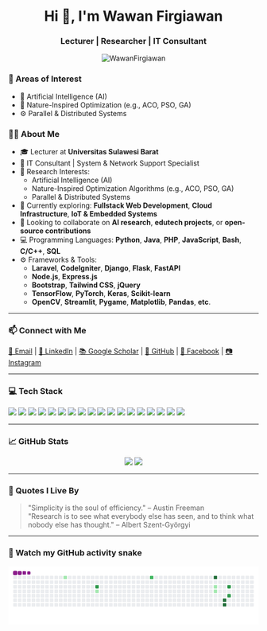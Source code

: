 <h1 align="center">Hi 👋, I'm Wawan Firgiawan</h1>
<h3 align="center">Lecturer | Researcher | IT Consultant</h3>

<p align="center">
  <img src="https://komarev.com/ghpvc/?username=WawanFirgiawan&label=Profile%20views&color=0e75b6&style=flat" alt="WawanFirgiawan" />
</p>

### 🎯 Areas of Interest

- 🤖 Artificial Intelligence (AI)
- 🌿 Nature-Inspired Optimization (e.g., ACO, PSO, GA)
- ⚙️ Parallel & Distributed Systems


### 🧑‍🏫 About Me

- 🎓 Lecturer at **Universitas Sulawesi Barat**
- 💼 IT Consultant | System & Network Support Specialist
- 🔬 Research Interests:
  - Artificial Intelligence (AI)
  - Nature-Inspired Optimization Algorithms (e.g., ACO, PSO, GA)
  - Parallel & Distributed Systems
- 🌱 Currently exploring: **Fullstack Web Development**, **Cloud Infrastructure**, **IoT & Embedded Systems**
- 👯 Looking to collaborate on **AI research**, **edutech projects**, or **open-source contributions**
- 💻 Programming Languages: **Python**, **Java**, **PHP**, **JavaScript**, **Bash**, **C/C++**, **SQL**
- ⚙️ Frameworks & Tools:
  - **Laravel**, **CodeIgniter**, **Django**, **Flask**, **FastAPI**
  - **Node.js**, **Express.js**
  - **Bootstrap**, **Tailwind CSS**, **jQuery**
  - **TensorFlow**, **PyTorch**, **Keras**, **Scikit-learn**
  - **OpenCV**, **Streamlit**, **Pygame**, **Matplotlib**, **Pandas**, **etc**.

---

### 📫 Connect with Me

<p align="left">
  <a href="mailto:wawanfigiawan9@gmail.com">📧 Email</a> |
  <a href="https://www.linkedin.com/in/wawan-firgiawan-60a492140" target="_blank">💼 LinkedIn</a> |
  <a href="https://scholar.google.com/citations?user=f__D4BsAAAAJ&hl=id" target="_blank">📚 Google Scholar</a> |
  <a href="https://github.com/WawanFirgiawan" target="_blank">🐙 GitHub</a> |
  <a href="https://www.facebook.com/onefig/" target="_blank">📘 Facebook</a> |
  <a href="https://www.instagram.com/wawanfirgiawan/" target="_blank">📷 Instagram</a>
</p>

---

### 💻 Tech Stack

<p>
  <img src="https://img.shields.io/badge/Laravel-F55247?style=flat&logo=laravel&logoColor=white" />
  <img src="https://img.shields.io/badge/CodeIgniter-DD4814?style=flat&logo=codeigniter&logoColor=white" />
  <img src="https://img.shields.io/badge/Django-092E20?style=flat&logo=django&logoColor=white" />
  <img src="https://img.shields.io/badge/Flask-000000?style=flat&logo=flask&logoColor=white" />
  <img src="https://img.shields.io/badge/FastAPI-009688?style=flat&logo=fastapi&logoColor=white" />
  <img src="https://img.shields.io/badge/React-20232A?style=flat&logo=react&logoColor=61DAFB" />
  <img src="https://img.shields.io/badge/Vue.js-4FC08D?style=flat&logo=vue.js&logoColor=white" />
  <img src="https://img.shields.io/badge/Next.js-000000?style=flat&logo=nextdotjs&logoColor=white" />
  <img src="https://img.shields.io/badge/Tailwind_CSS-38B2AC?style=flat&logo=tailwind-css&logoColor=white" />
  <img src="https://img.shields.io/badge/Node.js-339933?style=flat&logo=nodedotjs&logoColor=white" />
  <img src="https://img.shields.io/badge/Express.js-000000?style=flat&logo=express&logoColor=white" />
  <img src="https://img.shields.io/badge/TensorFlow-FF6F00?style=flat&logo=tensorflow&logoColor=white" />
  <img src="https://img.shields.io/badge/Keras-D00000?style=flat&logo=keras&logoColor=white" />
  <img src="https://img.shields.io/badge/PyTorch-EE4C2C?style=flat&logo=pytorch&logoColor=white" />
  <img src="https://img.shields.io/badge/OpenCV-5C3EE8?style=flat&logo=opencv&logoColor=white" />
  <img src="https://img.shields.io/badge/Streamlit-FF4B4B?style=flat&logo=streamlit&logoColor=white" />
  <img src="https://img.shields.io/badge/Git-F05032?style=flat&logo=git&logoColor=white" />
  <img src="https://img.shields.io/badge/MySQL-00758F?style=flat&logo=mysql&logoColor=white" />
</p>

---

### 📈 GitHub Stats

<p align="center">
  <img src="https://github-readme-stats.vercel.app/api?username=WawanFirgiawan&show_icons=true&theme=default" width="49%" />
  <img src="https://github-readme-stats.vercel.app/api/top-langs/?username=WawanFirgiawan&layout=compact" width="49%" />
</p>

---

### 🔖 Quotes I Live By

> "Simplicity is the soul of efficiency." – Austin Freeman  
> "Research is to see what everybody else has seen, and to think what nobody else has thought." – Albert Szent-Györgyi

---

<!---
WawanFirgiawan/WawanFirgiawan is a ✨ special ✨ repository because its `README.md` (this file) appears on your GitHub profile.
You can click the Preview link to take a look at your changes.
--->

### 🐍 Watch my GitHub activity snake

![snake gif](https://github.com/WawanFirgiawan/WawanFirgiawan/blob/output/github-contribution-grid-snake.gif)

